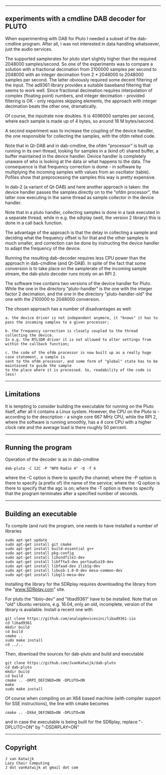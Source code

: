 ------------------------------------------------------------------------
experiments with a cmdline DAB decoder for PLUTO
------------------------------------------------------------------------

When experimenting with DAB for Pluto I needed a subset of the dab-cmdline
program. After all, I was not interested in data handling whatsoever,
just the audio services.

The supported samplerates for pluto start slightly higher than the required
2048000 samples/second. So one of the experiments was to compare a
solution with a fractional decimation from 2100000 samples per second
to 2048000 with an integer decimation from 2 * 2048000 to 2048000 samples
per second. The latter obviously required some decent filtering of the 
input. The ad9361 library provides a suitable baseband filtering that
seems to work well.
Since fractional decimation requires interpolation of complex (floating point)
numbers, and integer decimation - provided filtering is OK - only requires
skipping elements, the approach with integer decimation beats the other one,
dramatically.

Of course, the inputrate now doubles. It is 4096000 samples per second, where
each sample is made up of 4 bytes, so around 16 M bytes/second.

A second experiment was to increase the coupling of the device handler,
the one responsible for collecting the samples, with the ofdm relted code.

Note that in Qt-DAB and in dab-cmdline, the ofdm "processor" is built
up running in its own thread, looking for samples in a (kind of) shared
buffer, a buffer maintained in the device handler. Device handler
is completely unaware of who is looking at the data or what happens to
the data. The consequence is that frequency correction is dome -
in software by multiplying the incoming samples with values from an
oscillator (table). Pofiles show that preprocessing the samples
this way is pretty expensive.

In dab-2 (a variant of Qt-DAB) and here another approach is taken: the device handler passes
the samples directly on to the "ofdm processor", the latter now
executing in the same thread as sample collector in the device handler.

Note that in a pluto handler, collecting samples is done in a task executed
in a separate thread, while in e.g. the sdrplay (well, the version 2 library)
this is done in a call back function.

The advantage of the approach is that the delay in collecting a sample
and deciding what the frequency offset is for that and the other samples
is much smaller, and correction can be done by instructing the device
handler to adapt the frequency of the device.

Running the resulting dab-decoder requires less CPU power than the approach
in dab-cmdline (and Qt-DAB). In spite of the fact that some conversion
is to take place on the samplerate of the incoming sample stream, the
dab-pluto decoder runs nicely on an RPI 2.

The software tree contains two versions of the device handler for Pluto.
While the one in the directory "pluto-handler" is the one with the
integer factor 2 decimation, and the one in the directory "pluto-handler-old"
the one with the 2100000 to 2048000 conversion.

The chosen approach has a number of disadvantages as well:

	a. the device driver is not independent anymore, it "knows" it has to pass the incoming samples to a given processor;
	
	b. the frequency correction is closely coupled to the thread collecting the device. 
	In e.g. the RTLSDR driver it is not allowed to alter settings from within the callback function;

	c. the code of the ofdm processor is now built up as a really huge case statement, a sample is 
	sent to the ofdm processor, and some form of "global" state has to be maintained to guide the sample
	to the place where it is processed. So, readability of the code is less!

---------------------------------------------------------------------------
Limitations
----------------------------------------------------------------------------

It is tempting to consider building the executable for running
on the Pluto itself, after all it contains a Linux system.
However, the CPU on the Pluto is - according to the description -
a single core 667 MHz CPU, while the RPI 2, where the software is
running smoothly, has a 4 core CPU with a higher clock rate and
the average load is there roughly 50 percent.

-----------------------------------------------------------------------------
Running the program
-----------------------------------------------------------------------------

Operation of the decoder is as in dab-cmdline

	dab-pluto -C 12C -P "NPO Radio 4" -Q -T 6

where the -C option is there to specify the channel;
where the -P option is there to specify (a prefix of) the name of the service;
where the -Q option is there to specify that the agc is on;
where the -T option is there to specify that the program terminates after a
specified number of seconds.

---------------------------------------------------------------------------
Building an executable
---------------------------------------------------------------------------

To compile (and run) the program, one needs to have installed
a number of libraries

	sudo apt-get update
	sudo apt-get install git cmake
	sudo apt-get install build-essential g++
	sudo apt-get install pkg-config
	sudo apt-get install libsndfile1-dev
	sudo apt-get install libfftw3-dev portaudio19-dev
	sudo apt-get install libfaad-dev zlib1g-dev 
	sudo apt-get install libusb-1.0-0-dev mesa-common-dev
	sudo apt-get install libgl1-mesa-dev


Installing the library for the SDRplay requires downloading the library from the "www.SDRplay.com" site.

For pluto the "libiio-dev" and "libad9361" have to be installed.
Note that on "old" Ubuntu versions, e.g. 16.04, only an old,
incomplete, version of the library is available.
Install a recent one with

	git clone https://github.com/analogdevicesinc/libad9361-iio
	cd libad9361
	mkdir build
	cd build
	cmake ..
	sudo make install
	cd ../..

Then, download the sources for dab-pluto and build and executable

	git clone https://github.com/JvanKatwijk/dab-pluto
	cd dab-pluto
	mkdir build
	cd build
	cmake .. -DRPI_DEFINED=ON -DPLUTO=ON
	make
	sudo make install

Of course when compiling on an X64 based machine (with compiler support
for SSE instructions), the line with cmake becomes

	cmake .. -DX64_DEFINED=ON -DPLUTO=ON

and in case the executable is being built for the SDRplay, replace "-DPLUTO=ON" by "-DSDRPLAY=ON"

-----------------------------------------------------------------------------
Copyright
-----------------------------------------------------------------------------

	J van Katwijk
	Lazy Chair Computing
	J dot vanKatwijk at gmail dot com




